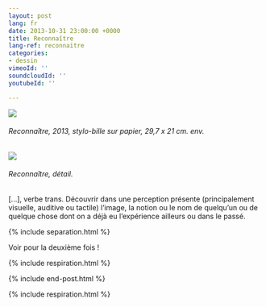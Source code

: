 ```yaml
---
layout: post
lang: fr
date: 2013-10-31 23:00:00 +0000
title: Reconnaître
lang-ref: reconnaitre
categories:
- dessin
vimeoId: ''
soundcloudId: ''
youtubeId: ''

---
```

![](/mepierdoparaver/imgs/d-01-300-up.jpg)

###### _Reconnaître_, 2013, stylo-bille sur papier, 29,7 x 21 cm. env.

![](/mepierdoparaver/imgs/d-01-300-det-up.jpg)

###### _Reconnaître_, détail.

\[...\], verbe trans. Découvrir dans une perception présente (principalement visuelle, auditive ou tactile) l’image, la notion ou le nom de quelqu’un ou de quelque chose dont on a déjà eu l’expérience ailleurs ou dans le passé.

{% include separation.html %}

Voir pour la deuxième fois !

{% include respiration.html %}

{% include end-post.html %}

{% include respiration.html %}
